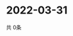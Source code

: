 # 2022-03-31
  共 0条

  <!-- BEGIN -->
  <!-- 最后更新时间Thu Mar 31 2022 14:04:44 GMT+0000 (Coordinated Universal Time) -->
  
  <!-- END -->
  
  